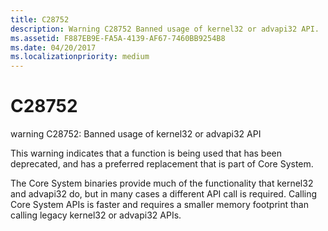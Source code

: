 ```yaml
---
title: C28752
description: Warning C28752 Banned usage of kernel32 or advapi32 API.
ms.assetid: F887EB9E-FA5A-4139-AF67-7460BB9254B8
ms.date: 04/20/2017
ms.localizationpriority: medium
---
```


# C28752


warning C28752: Banned usage of kernel32 or advapi32 API

This warning indicates that a function is being used that has been deprecated, and has a preferred replacement that is part of Core System.

The Core System binaries provide much of the functionality that kernel32 and advapi32 do, but in many cases a different API call is required. Calling Core System APIs is faster and requires a smaller memory footprint than calling legacy kernel32 or advapi32 APIs.

 

 





